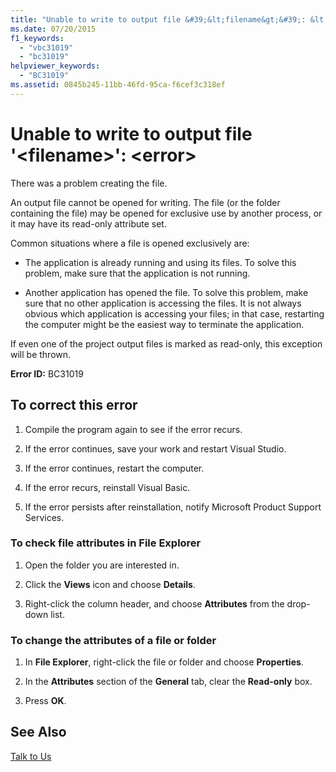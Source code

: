 ```yaml
---
title: "Unable to write to output file &#39;&lt;filename&gt;&#39;: &lt;error&gt;"
ms.date: 07/20/2015
f1_keywords: 
  - "vbc31019"
  - "bc31019"
helpviewer_keywords: 
  - "BC31019"
ms.assetid: 0845b245-11bb-46fd-95ca-f6cef3c318ef
---
```

# Unable to write to output file &#39;&lt;filename&gt;&#39;: &lt;error&gt;
There was a problem creating the file.  
  
 An output file cannot be opened for writing. The file (or the folder containing the file) may be opened for exclusive use by another process, or it may have its read-only attribute set.  
  
 Common situations where a file is opened exclusively are:  
  
- The application is already running and using its files. To solve this problem, make sure that the application is not running.  
  
- Another application has opened the file. To solve this problem, make sure that no other application is accessing the files. It is not always obvious which application is accessing your files; in that case, restarting the computer might be the easiest way to terminate the application.  
  
 If even one of the project output files is marked as read-only, this exception will be thrown.  
  
 **Error ID:** BC31019  
  
## To correct this error  
  
1. Compile the program again to see if the error recurs.  
  
2. If the error continues, save your work and restart Visual Studio.  
  
3. If the error continues, restart the computer.  
  
4. If the error recurs, reinstall Visual Basic.  
  
5. If the error persists after reinstallation, notify Microsoft Product Support Services.  
  
### To check file attributes in File Explorer  
  
1. Open the folder you are interested in.  
  
2. Click the **Views** icon and choose **Details**.  
  
3. Right-click the column header, and choose **Attributes** from the drop-down list.  
  
### To change the attributes of a file or folder  
  
1. In **File Explorer**, right-click the file or folder and choose **Properties**.  
  
2. In the **Attributes** section of the **General** tab, clear the **Read-only** box.  
  
3. Press **OK**.  
  
## See Also  
 [Talk to Us](/visualstudio/ide/talk-to-us)
